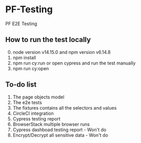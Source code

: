 # PF-Testing
PF E2E Testing

## How to run the test locally
0. node version v14.15.0 and npm version v6.14.8
1. npm install
2. npm run cy:run
or open cypress and run the test manually
1. npm run cy:open

## To-do list
1. The page objects model
2. The e2e tests
3. The fixtures contains all the selectors and values
4. CircleCI integration
5. Cypress testing report
6. BrowserStack multiple browser runs
7. Cypress dashboad testing report - Won't do
8. Encrypt/Decrypt all sensitive data - Won't do